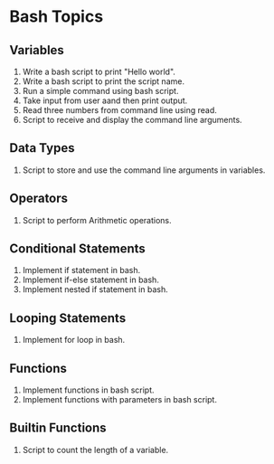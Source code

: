 # Bash Topics

## Variables
1. Write a bash script to print "Hello world".
2. Write a bash script to print the script name.
3. Run a simple command using bash script.
4. Take input from user aand then print output.
5. Read three numbers from command line using read.
6. Script to receive and display the command line arguments.

## Data Types
01. Script to store and use the command line arguments in variables.

## Operators
01. Script to perform Arithmetic operations.

## Conditional Statements
01. Implement if statement in bash.
02. Implement if-else statement in bash.
03. Implement nested if statement in bash.

## Looping Statements
01. Implement for loop in bash.

## Functions
01. Implement functions in bash script.
02. Implement functions with parameters in bash script.

## Builtin Functions
01. Script to count the length of a variable.
